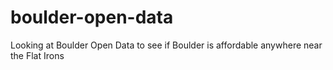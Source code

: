 # boulder-open-data
Looking at Boulder Open Data to see if Boulder is affordable anywhere near the Flat Irons
